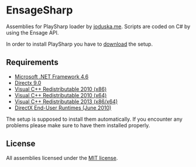 # EnsageSharp

Assemblies for PlaySharp loader by [joduska.me](https://joduska.me). Scripts are coded on C# by using the Ensage API.

In order to install PlaySharp you have to [download](https://www.joduska.me/forum/forum/177-download-playsharp/) the setup.

## Requirements

* [Microsoft .NET Framework 4.6](https://go.microsoft.com/fwlink/?LinkId=528259)
* [Directx 9.0](https://www.microsoft.com/en-US/download/details.aspx?id=34429)
* [Visual C++ Redistributable 2010 (x86)](https://www.microsoft.com/en-US/download/details.aspx?id=5555)
* [Visual C++ Redistributable 2010 (x64)](https://www.microsoft.com/en-US/download/details.aspx?id=14632)
* [Visual C++ Redistributable 2013 (x86/x64)](https://www.microsoft.com/en-US/download/details.aspx?id=40784)
* [DirectX End-User Runtimes (June 2010)](http://download.microsoft.com/download/8/4/A/84A35BF1-DAFE-4AE8-82AF-AD2AE20B6B14/directx_Jun2010_redist.exe)

The setup is supposed to install them automatically. If you encounter any problems please make sure to have them installed properly.

## License

All assemblies licensed under the [MIT license](http://opensource.org/licenses/MIT).
